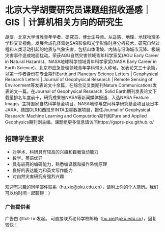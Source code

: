 # 北京大学胡燮研究员课题组招收遥感｜GIS｜计算机相关方向的研究生

胡燮，北京大学博雅青年学者、研究员、博士生导师。从遥感、地理、地球物理多学科交叉视角，发展合成孔径雷达SAR影像和光学影像时序分析技术，研究自然过程和人类活动引起的地质与气象灾害，包括山体滑坡、内陆与沿海城市沉降、极端灾害事件造成地面扰动。荣获AGU自然灾害领域青年科学家奖(AGU Early Career in Natural Hazards)、NASA地球科学领域青年科学家奖(NASA Early Career in Earth Science)、北京市应急管理领域青年学科带头人称号。发表论文三十余篇，以第一作者身份在专业期刊Earth and Planetary Science Letters | Geophysical Research Letters | Journal of Geophysical Research | Remote Sensing of Environment等发表论文十余篇，在综合交叉类期刊Nature Communications发表论文一篇。在Journal of Geophysical Research: Solid Earth期刊发表论文下载量排名年度前十，研究成果被NASA等新闻媒体报道、入选NASA Feature Image。主持国家自然科学基金项目、NASA地球与空间科学研究基金项目及日本JAXA、德国DLR和西班牙INTA卫星数据项目，担任Journal of Geophysical Research: Machine Learning and Computation期刊和Pure and Applied Geophysics期刊副主编。课题组更多信息请访问https://gsprs-pku.github.io/

## 招聘学生要求
- 对学术、科研具有较高的兴趣和自我驱动能力
- 数学、英语优异
- 具有较高的编码能力，熟悉编译器和操作系统原理
- 良好的表达能力和英文写作能力
- 对自然灾害研究有强烈兴趣

欢迎有兴趣的同学邮件联系（hu.xie@pku.edu.cn），请附上你的个人简历。我们可以约时间一起聊聊：）

### 广告提供者
广告由 @tot-Lin发起。 可直接联系老师学校邮箱（hu.xie@pku.edu.cn），回复较快！
